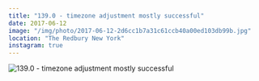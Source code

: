 ```yaml
---
title: "139.0 - timezone adjustment mostly successful"
date: 2017-06-12
image: "/img/photo/2017-06-12-2d6cc1b7a31c61ccb40a00ed103db99b.jpg"
location: "The Redbury New York"
instagram: true
---
```


![139.0 - timezone adjustment mostly successful](/img/photo/2017-06-12-2d6cc1b7a31c61ccb40a00ed103db99b.jpg)
